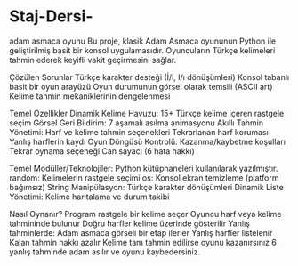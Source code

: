 # Staj-Dersi-
adam asmaca oyunu 
Bu proje, klasik Adam Asmaca oyununun Python ile geliştirilmiş basit bir konsol uygulamasıdır. Oyuncuların Türkçe kelimeleri tahmin ederek keyifli vakit geçirmesini sağlar.

Çözülen Sorunlar 
Türkçe karakter desteği (İ/i, I/ı dönüşümleri)
Konsol tabanlı basit bir oyun arayüzü
Oyun durumunun görsel olarak temsili (ASCII art)
Kelime tahmin mekaniklerinin dengelenmesi

Temel Özellikler
Dinamik Kelime Havuzu: 15+ Türkçe kelime içeren rastgele seçim
Görsel Geri Bildirim: 7 aşamalı asılma animasyonu
Akıllı Tahmin Yönetimi:
Harf ve kelime tahmin seçenekleri
Tekrarlanan harf koruması
Yanlış harflerin kaydı
Oyun Döngüsü Kontrolü:
Kazanma/kaybetme koşulları
Tekrar oynama seçeneği
Can sayacı (6 hata hakkı)

Temel Modüller/Teknolojiler:
Python kütüphaneleri kullanılarak yazılmıştır.
random: Kelimelerin rastgele seçimi
os: Konsol ekran temizleme (platform bağımsız)
String Manipülasyon: Türkçe karakter dönüşümleri
Dinamik Liste Yönetimi: Kelime haritalama ve durum takibi


Nasıl Oynanır?
Program rastgele bir kelime seçer
Oyuncu harf veya kelime tahmininde bulunur
Doğru harfler kelime üzerinde gösterilir
Yanlış tahminlerde:
Adam asmaca görseli bir etap ilerler
Yanlış harfler listelenir
Kalan tahmin hakkı azalır
Kelime tam tahmin edilirse oyunu kazanırsınız
6 yanlış tahminde adam asılır ve oyunu kaybedersiniz.
